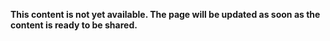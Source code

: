 
**This content is not yet available. The page will be updated as soon as the content is ready to be shared.**
